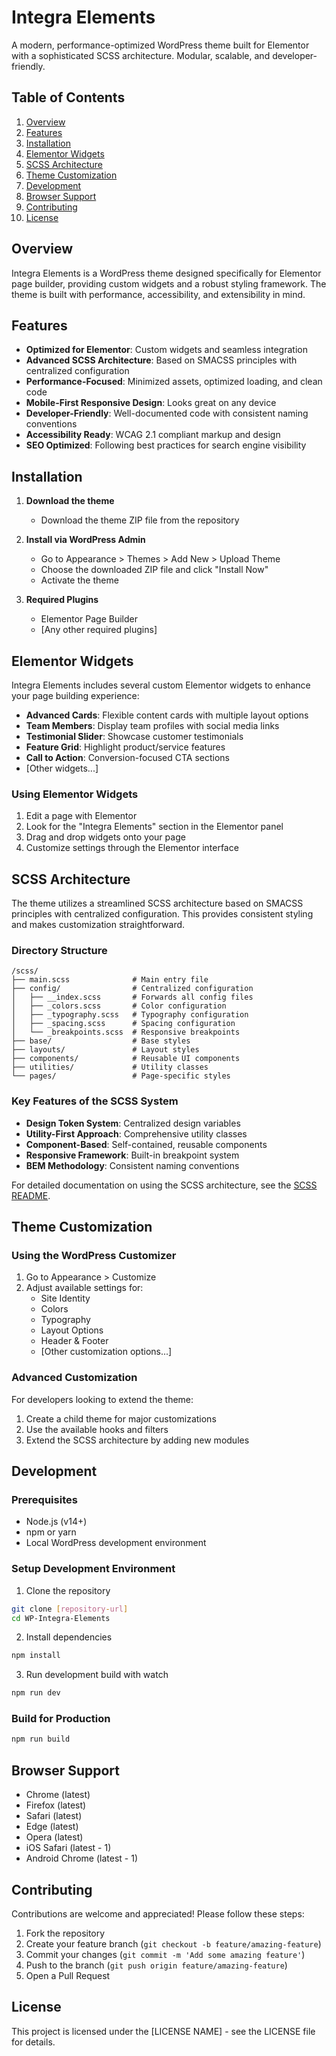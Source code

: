 # Integra Elements

A modern, performance-optimized WordPress theme built for Elementor with a sophisticated SCSS architecture. Modular, scalable, and developer-friendly.

## Table of Contents

1. [Overview](#overview)
2. [Features](#features)
3. [Installation](#installation)
4. [Elementor Widgets](#elementor-widgets)
5. [SCSS Architecture](#scss-architecture)
6. [Theme Customization](#theme-customization)
7. [Development](#development)
8. [Browser Support](#browser-support)
9. [Contributing](#contributing)
10. [License](#license)

## Overview

Integra Elements is a WordPress theme designed specifically for Elementor page builder, providing custom widgets and a robust styling framework. The theme is built with performance, accessibility, and extensibility in mind.

## Features

- **Optimized for Elementor**: Custom widgets and seamless integration
- **Advanced SCSS Architecture**: Based on SMACSS principles with centralized configuration
- **Performance-Focused**: Minimized assets, optimized loading, and clean code
- **Mobile-First Responsive Design**: Looks great on any device
- **Developer-Friendly**: Well-documented code with consistent naming conventions
- **Accessibility Ready**: WCAG 2.1 compliant markup and design
- **SEO Optimized**: Following best practices for search engine visibility

## Installation

1. **Download the theme**

   - Download the theme ZIP file from the repository

2. **Install via WordPress Admin**

   - Go to Appearance > Themes > Add New > Upload Theme
   - Choose the downloaded ZIP file and click "Install Now"
   - Activate the theme

3. **Required Plugins**
   - Elementor Page Builder
   - [Any other required plugins]

## Elementor Widgets

Integra Elements includes several custom Elementor widgets to enhance your page building experience:

- **Advanced Cards**: Flexible content cards with multiple layout options
- **Team Members**: Display team profiles with social media links
- **Testimonial Slider**: Showcase customer testimonials
- **Feature Grid**: Highlight product/service features
- **Call to Action**: Conversion-focused CTA sections
- [Other widgets...]

### Using Elementor Widgets

1. Edit a page with Elementor
2. Look for the "Integra Elements" section in the Elementor panel
3. Drag and drop widgets onto your page
4. Customize settings through the Elementor interface

## SCSS Architecture

The theme utilizes a streamlined SCSS architecture based on SMACSS principles with centralized configuration. This provides consistent styling and makes customization straightforward.

### Directory Structure

```
/scss/
├── main.scss              # Main entry file
├── config/                # Centralized configuration
│   ├── __index.scss       # Forwards all config files
│   ├── _colors.scss       # Color configuration
│   ├── _typography.scss   # Typography configuration
│   ├── _spacing.scss      # Spacing configuration
│   └── _breakpoints.scss  # Responsive breakpoints
├── base/                  # Base styles
├── layouts/               # Layout styles
├── components/            # Reusable UI components
├── utilities/             # Utility classes
└── pages/                 # Page-specific styles
```

### Key Features of the SCSS System

- **Design Token System**: Centralized design variables
- **Utility-First Approach**: Comprehensive utility classes
- **Component-Based**: Self-contained, reusable components
- **Responsive Framework**: Built-in breakpoint system
- **BEM Methodology**: Consistent naming conventions

For detailed documentation on using the SCSS architecture, see the [SCSS README](/wp-content/themes/WP-Integra-Elements/scss/README.md).

## Theme Customization

### Using the WordPress Customizer

1. Go to Appearance > Customize
2. Adjust available settings for:
   - Site Identity
   - Colors
   - Typography
   - Layout Options
   - Header & Footer
   - [Other customization options...]

### Advanced Customization

For developers looking to extend the theme:

1. Create a child theme for major customizations
2. Use the available hooks and filters
3. Extend the SCSS architecture by adding new modules

## Development

### Prerequisites

- Node.js (v14+)
- npm or yarn
- Local WordPress development environment

### Setup Development Environment

1. Clone the repository

```bash
git clone [repository-url]
cd WP-Integra-Elements
```

2. Install dependencies

```bash
npm install
```

3. Run development build with watch

```bash
npm run dev
```

### Build for Production

```bash
npm run build
```

## Browser Support

- Chrome (latest)
- Firefox (latest)
- Safari (latest)
- Edge (latest)
- Opera (latest)
- iOS Safari (latest - 1)
- Android Chrome (latest - 1)

## Contributing

Contributions are welcome and appreciated! Please follow these steps:

1. Fork the repository
2. Create your feature branch (`git checkout -b feature/amazing-feature`)
3. Commit your changes (`git commit -m 'Add some amazing feature'`)
4. Push to the branch (`git push origin feature/amazing-feature`)
5. Open a Pull Request

## License

This project is licensed under the [LICENSE NAME] - see the LICENSE file for details.
